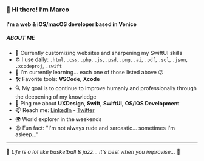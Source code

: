 ### 👋 Hi there! I’m Marco
#### I'm a web & iOS/macOS developer based in Venice

##### ABOUT ME
- 🏢 Currently customizing websites and sharpening my SwiftUI skills
- ⚙️ I use daily: `.html`, `.css`, `.php`, `.js`, `.psd`, `.png`, `.ai`, `.pdf`, `.sql`, `.json`, `.xcodeproj`, `.swift`
- 🌱 I’m currently learning... each one of those listed above 😜
- 🛠 Favorite tools: **VSCode**, **Xcode**
- 🔍 My goal is to continue to improve humanly and professionally through the deepening of my knowledge
- 💬 Ping me about **UXDesign**, **Swift**, **SwiftUI**, **OS/iOS Development**
- 📫 Reach me: [LinkedIn](https://www.linkedin.com/in/carraromarco/) -  [Twitter](https://twitter.com/carra89)
- 🌍 World explorer in the weekends
- 😉 Fun fact: "I'm not always rude and sarcastic... sometimes I'm asleep..."

---

🎷 *Life is a lot like basketball & jazz... it's best when you improvise...* 🏀

<!---
mrc-dev-git/mrc-dev-git is a ✨ special ✨ repository because its `README.md` (this file) appears on your GitHub profile.
You can click the Preview link to take a look at your changes.
--->
